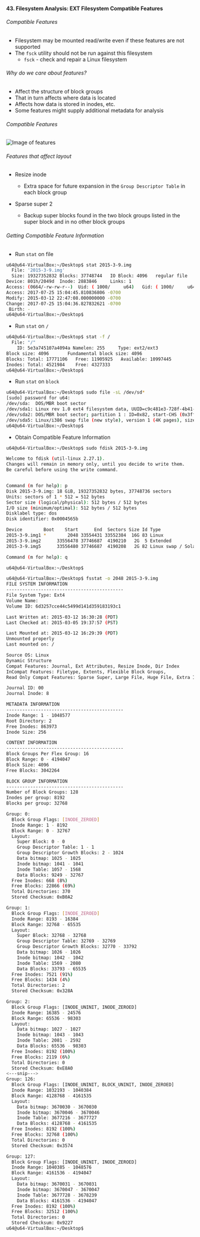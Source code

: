 #### 43. Filesystem Analysis: EXT Filesystem Compatible Features

###### Compatible Features
- Filesystem may be mounted read/write even if these features are not supported
- The ```fsck``` utility should not be run against this filesystem
	- ```fsck``` - check and repair a Linux filesystem

###### Why do we care about features?- Affect the structure of block groups
- That in turn affects where data is located 
- Affects how data is stored in inodes, etc.
- Some features might supply additional metadata for analysis

###### Compatible Features

![Image of features](images/43/1.jpeg)

###### Features that affect layout

- Resize inode
	- Extra space for future expansion in the ```Group Descriptor Table``` in each block group

- Sparse super 2
	- Backup super blocks found in the two block groups listed in the super block and in no other block groups

###### Getting Compatible Feature Information

- Run ```stat``` on file

```sh
u64@u64-VirtualBox:~/Desktop$ stat 2015-3-9.img
  File: '2015-3-9.img'
  Size: 19327352832	Blocks: 37748744   IO Block: 4096   regular file
Device: 801h/2049d	Inode: 2883846     Links: 1
Access: (0664/-rw-rw-r--)  Uid: ( 1000/     u64)   Gid: ( 1000/     u64)
Access: 2017-07-25 15:04:45.810836806 -0700
Modify: 2015-03-12 22:47:08.000000000 -0700
Change: 2017-07-25 15:04:36.827832621 -0700
 Birth: -
u64@u64-VirtualBox:~/Desktop$
```

- Run ```stat``` on ```/```

```sh
u64@u64-VirtualBox:~/Desktop$ stat -f /
  File: "/"
    ID: 5e3a745107a4094a Namelen: 255     Type: ext2/ext3
Block size: 4096       Fundamental block size: 4096
Blocks: Total: 17771106   Free: 11905925   Available: 10997445
Inodes: Total: 4521984    Free: 4327333
u64@u64-VirtualBox:~/Desktop$
```

- Run ```stat``` on ```block```

```sh
u64@u64-VirtualBox:~/Desktop$ sudo file -sL /dev/sd*
[sudo] password for u64:
/dev/sda:  DOS/MBR boot sector
/dev/sda1: Linux rev 1.0 ext4 filesystem data, UUID=c9c481e3-728f-4b41-98b0-bbbd3886ef46 (needs journal recovery) (extents) (large files) (huge files)
/dev/sda2: DOS/MBR boot sector; partition 1 : ID=0x82, start-CHS (0x3ff,254,63), end-CHS (0x3ff,254,63), startsector 2, 2093056 sectors, extended partition table (last)
/dev/sda5: Linux/i386 swap file (new style), version 1 (4K pages), size 261631 pages, no label, UUID=d2e71115-4cf0-406c-b02d-64cf9e5642b6
u64@u64-VirtualBox:~/Desktop$
```

- Obtain Compatible Feature Information

```sh
u64@u64-VirtualBox:~/Desktop$ sudo fdisk 2015-3-9.img

Welcome to fdisk (util-linux 2.27.1).
Changes will remain in memory only, until you decide to write them.
Be careful before using the write command.


Command (m for help): p
Disk 2015-3-9.img: 18 GiB, 19327352832 bytes, 37748736 sectors
Units: sectors of 1 * 512 = 512 bytes
Sector size (logical/physical): 512 bytes / 512 bytes
I/O size (minimum/optimal): 512 bytes / 512 bytes
Disklabel type: dos
Disk identifier: 0x0004565b

Device        Boot    Start      End  Sectors Size Id Type
2015-3-9.img1 *        2048 33554431 33552384  16G 83 Linux
2015-3-9.img2      33556478 37746687  4190210   2G  5 Extended
2015-3-9.img5      33556480 37746687  4190208   2G 82 Linux swap / Solaris

Command (m for help): q

u64@u64-VirtualBox:~/Desktop$
```

```sh
u64@u64-VirtualBox:~/Desktop$ fsstat -o 2048 2015-3-9.img
FILE SYSTEM INFORMATION
--------------------------------------------
File System Type: Ext4
Volume Name:
Volume ID: 6d3257cce44c5499d141d359183193c1

Last Written at: 2015-03-12 16:30:28 (PDT)
Last Checked at: 2015-03-05 19:37:57 (PST)

Last Mounted at: 2015-03-12 16:29:39 (PDT)
Unmounted properly
Last mounted on: /

Source OS: Linux
Dynamic Structure
Compat Features: Journal, Ext Attributes, Resize Inode, Dir Index
InCompat Features: Filetype, Extents, Flexible Block Groups,
Read Only Compat Features: Sparse Super, Large File, Huge File, Extra Inode Size

Journal ID: 00
Journal Inode: 8

METADATA INFORMATION
--------------------------------------------
Inode Range: 1 - 1048577
Root Directory: 2
Free Inodes: 863973
Inode Size: 256

CONTENT INFORMATION
--------------------------------------------
Block Groups Per Flex Group: 16
Block Range: 0 - 4194047
Block Size: 4096
Free Blocks: 3042264

BLOCK GROUP INFORMATION
--------------------------------------------
Number of Block Groups: 128
Inodes per group: 8192
Blocks per group: 32768

Group: 0:
  Block Group Flags: [INODE_ZEROED]
  Inode Range: 1 - 8192
  Block Range: 0 - 32767
  Layout:
    Super Block: 0 - 0
    Group Descriptor Table: 1 - 1
    Group Descriptor Growth Blocks: 2 - 1024
    Data bitmap: 1025 - 1025
    Inode bitmap: 1041 - 1041
    Inode Table: 1057 - 1568
    Data Blocks: 9249 - 32767
  Free Inodes: 668 (8%)
  Free Blocks: 22866 (69%)
  Total Directories: 370
  Stored Checksum: 0xB0A2

Group: 1:
  Block Group Flags: [INODE_ZEROED]
  Inode Range: 8193 - 16384
  Block Range: 32768 - 65535
  Layout:
    Super Block: 32768 - 32768
    Group Descriptor Table: 32769 - 32769
    Group Descriptor Growth Blocks: 32770 - 33792
    Data bitmap: 1026 - 1026
    Inode bitmap: 1042 - 1042
    Inode Table: 1569 - 2080
    Data Blocks: 33793 - 65535
  Free Inodes: 7521 (91%)
  Free Blocks: 1434 (4%)
  Total Directories: 2
  Stored Checksum: 0x328A

Group: 2:
  Block Group Flags: [INODE_UNINIT, INODE_ZEROED]
  Inode Range: 16385 - 24576
  Block Range: 65536 - 98303
  Layout:
    Data bitmap: 1027 - 1027
    Inode bitmap: 1043 - 1043
    Inode Table: 2081 - 2592
    Data Blocks: 65536 - 98303
  Free Inodes: 8192 (100%)
  Free Blocks: 2119 (6%)
  Total Directories: 0
  Stored Checksum: 0xE8A0
<---snip--->
Group: 126:
  Block Group Flags: [INODE_UNINIT, BLOCK_UNINIT, INODE_ZEROED]
  Inode Range: 1032193 - 1040384
  Block Range: 4128768 - 4161535
  Layout:
    Data bitmap: 3670030 - 3670030
    Inode bitmap: 3670046 - 3670046
    Inode Table: 3677216 - 3677727
    Data Blocks: 4128768 - 4161535
  Free Inodes: 8192 (100%)
  Free Blocks: 32768 (100%)
  Total Directories: 0
  Stored Checksum: 0x3574

Group: 127:
  Block Group Flags: [INODE_UNINIT, INODE_ZEROED]
  Inode Range: 1040385 - 1048576
  Block Range: 4161536 - 4194047
  Layout:
    Data bitmap: 3670031 - 3670031
    Inode bitmap: 3670047 - 3670047
    Inode Table: 3677728 - 3678239
    Data Blocks: 4161536 - 4194047
  Free Inodes: 8192 (100%)
  Free Blocks: 32512 (100%)
  Total Directories: 0
  Stored Checksum: 0x9227
u64@u64-VirtualBox:~/Desktop$
```